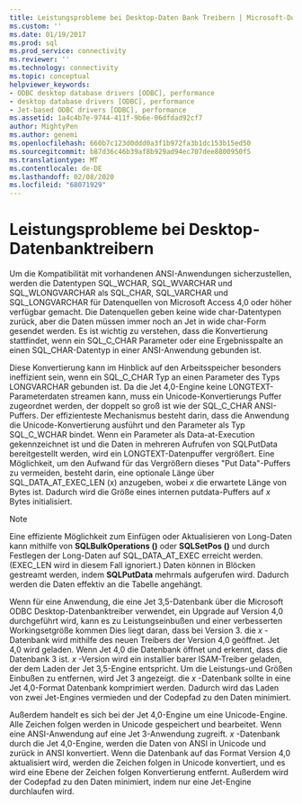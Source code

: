 ```yaml
---
title: Leistungsprobleme bei Desktop-Daten Bank Treibern | Microsoft-Dokumentation
ms.custom: ''
ms.date: 01/19/2017
ms.prod: sql
ms.prod_service: connectivity
ms.reviewer: ''
ms.technology: connectivity
ms.topic: conceptual
helpviewer_keywords:
- ODBC desktop database drivers [ODBC], performance
- desktop database drivers [ODBC], performance
- Jet-based ODBC drivers [ODBC], performance
ms.assetid: 1a4c4b7e-9744-411f-9b6e-06dfdad92cf7
author: MightyPen
ms.author: genemi
ms.openlocfilehash: 660b7c123d0ddd0a3f1b972fa3b1dc153b15ed50
ms.sourcegitcommit: b87d36c46b39af8b929ad94ec707dee8800950f5
ms.translationtype: MT
ms.contentlocale: de-DE
ms.lasthandoff: 02/08/2020
ms.locfileid: "68071929"
---
```

# <a name="desktop-database-driver-performance-issues"></a>Leistungsprobleme bei Desktop-Datenbanktreibern
Um die Kompatibilität mit vorhandenen ANSI-Anwendungen sicherzustellen, werden die Datentypen SQL_WCHAR, SQL_WVARCHAR und SQL_WLONGVARCHAR als SQL_CHAR, SQL_VARCHAR und SQL_LONGVARCHAR für Datenquellen von Microsoft Access 4,0 oder höher verfügbar gemacht. Die Datenquellen geben keine wide char-Datentypen zurück, aber die Daten müssen immer noch an Jet in wide char-Form gesendet werden. Es ist wichtig zu verstehen, dass die Konvertierung stattfindet, wenn ein SQL_C_CHAR Parameter oder eine Ergebnisspalte an einen SQL_CHAR-Datentyp in einer ANSI-Anwendung gebunden ist.  
  
 Diese Konvertierung kann im Hinblick auf den Arbeitsspeicher besonders ineffizient sein, wenn ein SQL_C_CHAR Typ an einen Parameter des Typs LONGVARCHAR gebunden ist. Da die Jet 4,0-Engine keine LONGTEXT-Parameterdaten streamen kann, muss ein Unicode-Konvertierungs Puffer zugeordnet werden, der doppelt so groß ist wie der SQL_C_CHAR ANSI-Puffers. Der effizienteste Mechanismus besteht darin, dass die Anwendung die Unicode-Konvertierung ausführt und den Parameter als Typ SQL_C_WCHAR bindet. Wenn ein Parameter als Data-at-Execution gekennzeichnet ist und die Daten in mehreren Aufrufen von SQLPutData bereitgestellt werden, wird ein LONGTEXT-Datenpuffer vergrößert. Eine Möglichkeit, um den Aufwand für das Vergrößern dieses "Put Data"-Puffers zu vermeiden, besteht darin, eine optionale Länge über SQL_DATA_AT_EXEC_LEN (x) anzugeben, wobei *x* die erwartete Länge von Bytes ist. Dadurch wird die Größe eines internen putdata-Puffers auf *x* Bytes initialisiert.  
  
> [!NOTE]  
>  Eine effiziente Möglichkeit zum Einfügen oder Aktualisieren von Long-Daten kann mithilfe von **SQLBulkOperations ()** oder **SQLSetPos ()** und durch Festlegen der Long-Daten auf SQL_DATA_AT_EXEC erreicht werden. (EXEC_LEN wird in diesem Fall ignoriert.) Daten können in Blöcken gestreamt werden, indem **SQLPutData** mehrmals aufgerufen wird. Dadurch werden die Daten effektiv an die Tabelle angehängt.  
  
 Wenn für eine Anwendung, die eine Jet 3,5-Datenbank über die Microsoft ODBC Desktop-Datenbanktreiber verwendet, ein Upgrade auf Version 4,0 durchgeführt wird, kann es zu Leistungseinbußen und einer verbesserten Workingsetgröße kommen Dies liegt daran, dass bei Version 3. die *x* -Datenbank wird mithilfe des neuen Treibers der Version 4,0 geöffnet. Jet 4,0 wird geladen. Wenn Jet 4,0 die Datenbank öffnet und erkennt, dass die Datenbank 3 ist. *x* -Version wird ein installier barer ISAM-Treiber geladen, der dem Laden der Jet 3,5-Engine entspricht. Um die Leistungs-und Größen Einbußen zu entfernen, wird Jet 3 angezeigt. die *x* -Datenbank sollte in eine Jet 4,0-Format Datenbank komprimiert werden. Dadurch wird das Laden von zwei Jet-Engines vermieden und der Codepfad zu den Daten minimiert.  
  
 Außerdem handelt es sich bei der Jet 4,0-Engine um eine Unicode-Engine. Alle Zeichen folgen werden in Unicode gespeichert und bearbeitet. Wenn eine ANSI-Anwendung auf eine Jet 3-Anwendung zugreift. *x* -Datenbank durch die Jet 4,0-Engine, werden die Daten von ANSI in Unicode und zurück in ANSI konvertiert. Wenn die Datenbank auf das Format Version 4,0 aktualisiert wird, werden die Zeichen folgen in Unicode konvertiert, und es wird eine Ebene der Zeichen folgen Konvertierung entfernt. Außerdem wird der Codepfad zu den Daten minimiert, indem nur eine Jet-Engine durchlaufen wird.
